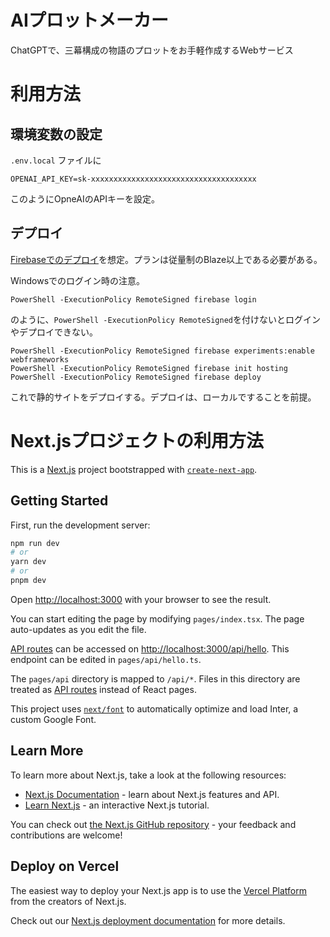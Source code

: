 # AIプロットメーカー
ChatGPTで、三幕構成の物語のプロットをお手軽作成するWebサービス

# 利用方法

## 環境変数の設定
`.env.local` ファイルに
```
OPENAI_API_KEY=sk-xxxxxxxxxxxxxxxxxxxxxxxxxxxxxxxxxxxxx
```
このようにOpneAIのAPIキーを設定。

## デプロイ
[Firebaseでのデプロイ](https://firebase.google.com/docs/hosting/nextjs?hl=ja)を想定。プランは従量制のBlaze以上である必要がある。

Windowsでのログイン時の注意。

```
PowerShell -ExecutionPolicy RemoteSigned firebase login
```

のように、`PowerShell -ExecutionPolicy RemoteSigned`を付けないとログインやデプロイできない。
```
PowerShell -ExecutionPolicy RemoteSigned firebase experiments:enable webframeworks
PowerShell -ExecutionPolicy RemoteSigned firebase init hosting
PowerShell -ExecutionPolicy RemoteSigned firebase deploy
```

これで静的サイトをデプロイする。デプロイは、ローカルですることを前提。


# Next.jsプロジェクトの利用方法

This is a [Next.js](https://nextjs.org/) project bootstrapped with [`create-next-app`](https://github.com/vercel/next.js/tree/canary/packages/create-next-app).

## Getting Started

First, run the development server:

```bash
npm run dev
# or
yarn dev
# or
pnpm dev
```

Open [http://localhost:3000](http://localhost:3000) with your browser to see the result.

You can start editing the page by modifying `pages/index.tsx`. The page auto-updates as you edit the file.

[API routes](https://nextjs.org/docs/api-routes/introduction) can be accessed on [http://localhost:3000/api/hello](http://localhost:3000/api/hello). This endpoint can be edited in `pages/api/hello.ts`.

The `pages/api` directory is mapped to `/api/*`. Files in this directory are treated as [API routes](https://nextjs.org/docs/api-routes/introduction) instead of React pages.

This project uses [`next/font`](https://nextjs.org/docs/basic-features/font-optimization) to automatically optimize and load Inter, a custom Google Font.

## Learn More

To learn more about Next.js, take a look at the following resources:

- [Next.js Documentation](https://nextjs.org/docs) - learn about Next.js features and API.
- [Learn Next.js](https://nextjs.org/learn) - an interactive Next.js tutorial.

You can check out [the Next.js GitHub repository](https://github.com/vercel/next.js/) - your feedback and contributions are welcome!

## Deploy on Vercel

The easiest way to deploy your Next.js app is to use the [Vercel Platform](https://vercel.com/new?utm_medium=default-template&filter=next.js&utm_source=create-next-app&utm_campaign=create-next-app-readme) from the creators of Next.js.

Check out our [Next.js deployment documentation](https://nextjs.org/docs/deployment) for more details.
